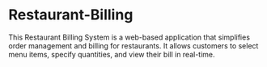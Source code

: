 # Restaurant-Billing
This Restaurant Billing System is a web-based application that simplifies order management and billing for restaurants. It allows customers to select menu items, specify quantities, and view their bill in real-time.
